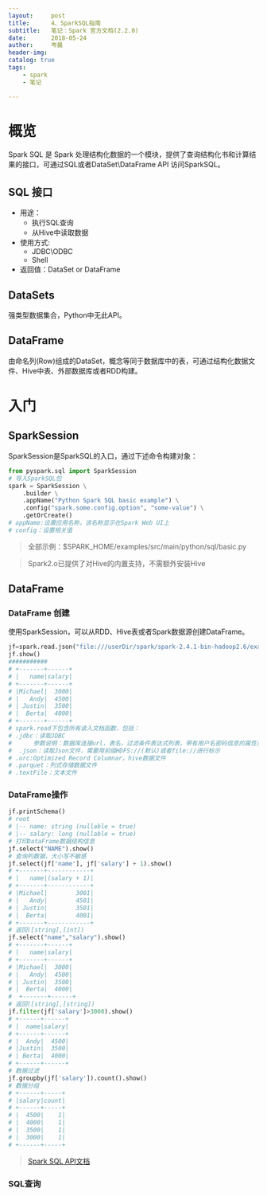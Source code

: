```yaml
---
layout:     post  
title:      4、SparkSQL指南    
subtitle:   笔记：Spark 官方文档(2.2.0)  
date:       2018-05-24  
author:     岑晨  
header-img: 
catalog: true  
tags:  
    - spark     
    - 笔记  

---
```


# 概览  

Spark SQL 是 Spark 处理结构化数据的一个模块，提供了查询结构化书和计算结果的接口，可通过SQL或者DataSet\DataFrame API 访问SparkSQL。

## SQL 接口

- 用途：
  - 执行SQL查询
  - 从Hive中读取数据
- 使用方式:
  - JDBC\ODBC
  - Shell
- 返回值：DataSet or DataFrame

## DataSets 

强类型数据集合，Python中无此API。

## DataFrame

由命名列(Row)组成的DataSet，概念等同于数据库中的表，可通过结构化数据文件、Hive中表、外部数据库或者RDD构建。

# 入门  

## SparkSession 

SparkSession是SparkSQL的入口，通过下述命令构建对象：

```python
from pyspark.sql import SparkSession
# 导入SparkSQL包
spark = SparkSession \
    .builder \
    .appName("Python Spark SQL basic example") \
    .config("spark.some.config.option", "some-value") \
    .getOrCreate()
# appName:设置应用名称，该名称显示在Spark Web UI上
# config：设置相关值

```

> 全部示例：$SPARK_HOME/examples/src/main/python/sql/basic.py

> Spark2.o已提供了对Hive的内置支持，不需额外安装Hive     

## DataFrame
### DataFrame 创建

使用SparkSession，可以从RDD、Hive表或者Spark数据源创建DataFrame。

```python
jf=spark.read.json("file:///userDir/spark/spark-2.4.1-bin-hadoop2.6/examples/src/main/resources/employees.json")
jf.show()
###########
# +-------+------+
# |   name|salary|
# +-------+------+
# |Michael|  3000|
# |   Andy|  4500|
# | Justin|  3500|
# |  Berta|  4000|
# +-------+------+
# spark.read下包含所有读入文档函数，包括：
# .jdbc：读取JDBC
#      参数说明：数据库连接url，表名，过滤条件表达式列表，带有用户名密码信息的属性对象。读取了数据之后，形成一个(String,String)对象返回。
#  .json：读取Json文件，需要用前缀HDFS://(默认)或者file://进行标示
# .orc:Optimized Record Columnar，hive数据文件
# .parquet：列式存储数据文件
# .textFile：文本文件
```

### DataFrame操作 

```python
jf.printSchema()
# root
# |-- name: string (nullable = true)
# |-- salary: long (nullable = true)
# 打印DataFrame数据结构信息
jf.select("NAME").show()
# 查询列数据，大小写不敏感
jf.select(jf['name'], jf['salary'] + 1).show()
# +-------+------------+
# |   name|(salary + 1)|
# +-------+------------+
# |Michael|        3001|
# |   Andy|        4501|
# | Justin|        3501|
# |  Berta|        4001|
# +-------+------------+
# 返回([string],[int])
jf.select("name","salary").show()
# +-------+------+
# |   name|salary|
# +-------+------+
# |Michael|  3000|
# |   Andy|  4500|
# | Justin|  3500|
# |  Berta|  4000|
#  +-------+------+
# 返回([string],[string])
jf.filter(jf['salary']>3000).show()
# +------+------+
# |  name|salary|
# +------+------+
# |  Andy|  4500|
# |Justin|  3500|
# | Berta|  4000|
# +------+------+
# 数据过滤
jf.groupby(jf['salary']).count().show()
# 数据分组
# +------+-----+                                                                  
# |salary|count|
# +------+-----+
# |  4500|    1|
# |  4000|    1|
# |  3500|    1|
# |  3000|    1|
# +------+-----+
```

> [Spark SQL API文档]([http://spark.apache.org/docs/2.2.0/api/python/pyspark.sql.html#pyspark.sql.DataFrame](http://spark.apache.org/docs/2.2.0/api/python/pyspark.sql.html#pyspark.sql.DataFrame))

###  SQL查询

